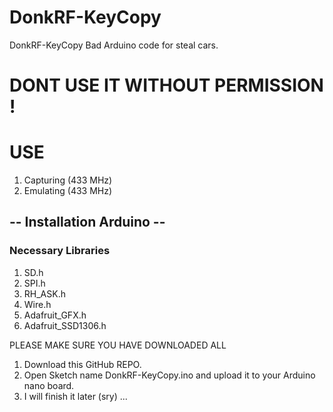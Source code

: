 # DonkRF-KeyCopy
DonkRF-KeyCopy Bad Arduino code for steal cars.
# DONT USE IT WITHOUT PERMISSION !

# USE
1. Capturing (433 MHz)
2. Emulating (433 MHz)

## -- Installation Arduino --
### Necessary Libraries

1. SD.h
2. SPI.h
3. RH_ASK.h
4. Wire.h
5. Adafruit_GFX.h
6. Adafruit_SSD1306.h

PLEASE MAKE SURE YOU HAVE DOWNLOADED ALL


1. Download this GitHub REPO.
2. Open Sketch name DonkRF-KeyCopy.ino and upload it to your Arduino nano board.
3. I will finish it later (sry) ...
